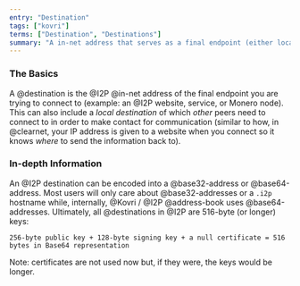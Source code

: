 ```yaml
---
entry: "Destination"
tags: ["kovri"]
terms: ["Destination", "Destinations"]
summary: "A in-net address that serves as a final endpoint (either local or remote)"
---
```


### The Basics

A @destination is the @I2P @in-net address of the final endpoint you are trying to connect to (example: an @I2P website, service, or Monero node). This can also include a *local destination* of which *other* peers need to connect to in order to make contact for communication (similar to how, in @clearnet, your IP address is given to a website when you connect so it knows *where* to send the information back to).

### In-depth Information

An @I2P destination can be encoded into a @base32-address or @base64-address. Most users will only care about @base32-addresses or a `.i2p` hostname while, internally, @Kovri / @I2P @address-book uses @base64-addresses. Ultimately, all @destinations in @I2P are 516-byte (or longer) keys:

`256-byte public key + 128-byte signing key + a null certificate = 516 bytes in Base64 representation`

Note: certificates are not used now but, if they were, the keys would be longer.
